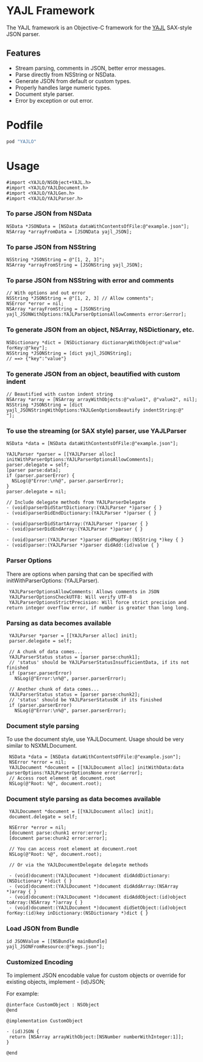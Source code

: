 # YAJL Framework

The YAJL framework is an Objective-C framework for the [YAJL](http://lloyd.github.com/yajl/) SAX-style JSON parser.

## Features

- Stream parsing, comments in JSON, better error messages.
- Parse directly from NSString or NSData.
- Generate JSON from default or custom types.
- Properly handles large numeric types.
- Document style parser.
- Error by exception or out error.

# Podfile

```ruby
pod "YAJLO"
```

# Usage

```objc
#import <YAJLO/NSObject+YAJL.h>
#import <YAJLO/YAJLDocument.h>
#import <YAJLO/YAJLGen.h>
#import <YAJLO/YAJLParser.h>
```

### To parse JSON from NSData

```objc
NSData *JSONData = [NSData dataWithContentsOfFile:@"example.json"];
NSArray *arrayFromData = [JSONData yajl_JSON];
```

### To parse JSON from NSString

```objc
NSString *JSONString = @"[1, 2, 3]";
NSArray *arrayFromString = [JSONString yajl_JSON];
```

### To parse JSON from NSString with error and comments

```objc
// With options and out error
NSString *JSONString = @"[1, 2, 3] // Allow comments";
NSError *error = nil;
NSArray *arrayFromString = [JSONString yajl_JSONWithOptions:YAJLParserOptionsAllowComments error:&error];
```

### To generate JSON from an object, NSArray, NSDictionary, etc.

```objc
NSDictionary *dict = [NSDictionary dictionaryWithObject:@"value" forKey:@"key"];
NSString *JSONString = [dict yajl_JSONString];
// ==> {"key":"value"}
```

### To generate JSON from an object, beautified with custom indent

```objc
// Beautified with custon indent string
NSArray *array = [NSArray arrayWithObjects:@"value1", @"value2", nil];
NSString *JSONString = [dict yajl_JSONStringWithOptions:YAJLGenOptionsBeautify indentString:@"    "];
```

### To use the streaming (or SAX style) parser, use YAJLParser

```objc
NSData *data = [NSData dataWithContentsOfFile:@"example.json"];

YAJLParser *parser = [[YAJLParser alloc] initWithParserOptions:YAJLParserOptionsAllowComments];
parser.delegate = self;
[parser parse:data];
if (parser.parserError) {
  NSLog(@"Error:\n%@", parser.parserError);
}
parser.delegate = nil;

// Include delegate methods from YAJLParserDelegate
- (void)parserDidStartDictionary:(YAJLParser *)parser { }
- (void)parserDidEndDictionary:(YAJLParser *)parser { }

- (void)parserDidStartArray:(YAJLParser *)parser { }
- (void)parserDidEndArray:(YAJLParser *)parser { }

- (void)parser:(YAJLParser *)parser didMapKey:(NSString *)key { }
- (void)parser:(YAJLParser *)parser didAdd:(id)value { }
```

### Parser Options

There are options when parsing that can be specified with initWithParserOptions: (YAJLParser).

```objc
 YAJLParserOptionsAllowComments: Allows comments in JSON
 YAJLParserOptionsCheckUTF8: Will verify UTF-8
 YAJLParserOptionsStrictPrecision: Will force strict precision and return integer overflow error, if number is greater than long long.
```

### Parsing as data becomes available

```objc
 YAJLParser *parser = [[YAJLParser alloc] init];
 parser.delegate = self;

 // A chunk of data comes...
 YAJLParserStatus status = [parser parse:chunk1];
 // 'status' should be YAJLParserStatusInsufficientData, if its not finished
 if (parser.parserError)
   NSLog(@"Error:\n%@", parser.parserError);

 // Another chunk of data comes...
 YAJLParserStatus status = [parser parse:chunk2];
 // 'status' should be YAJLParserStatusOK if its finished
 if (parser.parserError)
   NSLog(@"Error:\n%@", parser.parserError);
```

### Document style parsing

To use the document style, use YAJLDocument. Usage should be very similar to NSXMLDocument.

```objc
 NSData *data = [NSData dataWithContentsOfFile:@"example.json"];
 NSError *error = nil;
 YAJLDocument *document = [[YAJLDocument alloc] initWithData:data parserOptions:YAJLParserOptionsNone error:&error];
 // Access root element at document.root
 NSLog(@"Root: %@", document.root);
```

### Document style parsing as data becomes available

```objc
 YAJLDocument *document = [[YAJLDocument alloc] init];
 document.delegate = self;

 NSError *error = nil;
 [document parse:chunk1 error:error];
 [document parse:chunk2 error:error];

 // You can access root element at document.root
 NSLog(@"Root: %@", document.root);

 // Or via the YAJLDocumentDelegate delegate methods

 - (void)document:(YAJLDocument *)document didAddDictionary:(NSDictionary *)dict { }
 - (void)document:(YAJLDocument *)document didAddArray:(NSArray *)array { }
 - (void)document:(YAJLDocument *)document didAddObject:(id)object toArray:(NSArray *)array { }
 - (void)document:(YAJLDocument *)document didSetObject:(id)object forKey:(id)key inDictionary:(NSDictionary *)dict { }
```

### Load JSON from Bundle

```objc
id JSONValue = [[NSBundle mainBundle] yajl_JSONFromResource:@"kegs.json"];
```

### Customized Encoding

To implement JSON encodable value for custom objects or override for existing objects, implement - (id)JSON;

For example:

```objc
@interface CustomObject : NSObject
@end

@implementation CustomObject

- (id)JSON {
 return [NSArray arrayWithObject:[NSNumber numberWithInteger:1]];
}

@end
```
